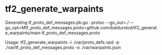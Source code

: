 # tf2_generate_warpaints

Generating tf_proto_def_messages.pb.go : protoc --go_out=./ --go_opt=Mtf_proto_def_messages.proto=github.com/baldurstod/tf2_generate_warpaints/main tf_proto_def_messages.proto


Usage: tf2_generate_warpaints -i ./var/proto_defs.vpd -p ./var/tf_proto_def_messages.proto -o ./var/warpaints.json
